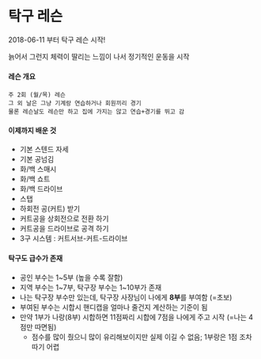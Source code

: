 # 탁구 레슨
2018-06-11 부터 탁구 레슨 시작!

늙어서 그런지 체력이 딸리는 느낌이 나서 정기적인 운동을 시작

#### 레슨 개요
```
주 2회 (월/목) 레슨
그 외 날은 그냥 기계랑 연습하거나 회원끼리 경기
물론 레슨날도 레슨만 하고 집에 가지는 않고 연습+경기를 뛰고 감
```

#### 이제까지 배운 것
- 기본 스텐드 자세
- 기본 공넘김
- 화/백 스매시
- 화/백 쇼트
- 화/백 드라이브
- 스탭
- 하회전 공(커트) 받기
- 커트공을 상회전으로 전환 하기
- 커트공을 드라이브로 공격 하기
- 3구 시스템 : 커트서브-커트-드라이브


#### 탁구도 급수가 존재
- 공인 부수는 1~5부 (높을 수록 잘함)
- 지역 부수는 1~7부, 탁구장 부수는 1~10부가 존재
- 나는 탁구장 부수만 있는데, 탁구장 사장님이 나에게 **8부**를 부여함 (=초보)
- 부여된 부수는 시합시 핸디캡을 얼마나 줄건지 계산하는 기준이 됨
- 만약 1부가 나랑(8부) 시합하면 11점짜리 시합에 7점을 나에게 주고 시작 (=나는 4점만 따면됨)
  - 점수를 많이 줬으니 많이 유리해보이지만 실제 이길 수 없음; 1부랑은 1점 조차 따기 어렵